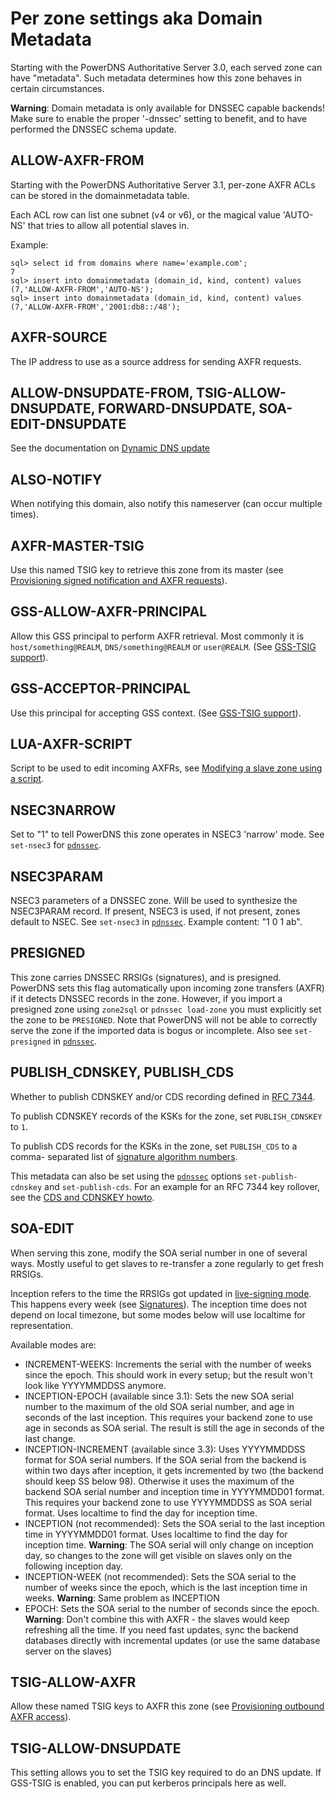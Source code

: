 # Per zone settings aka Domain Metadata
Starting with the PowerDNS Authoritative Server 3.0, each served zone can have
"metadata". Such metadata determines how this zone behaves in certain circumstances.

**Warning**: Domain metadata is only available for DNSSEC capable backends! Make
sure to enable the proper '-dnssec' setting to benefit, and to have performed
the DNSSEC schema update.

## ALLOW-AXFR-FROM
Starting with the PowerDNS Authoritative Server 3.1, per-zone AXFR ACLs can be
stored in the domainmetadata table.

Each ACL row can list one subnet (v4 or v6), or the magical value 'AUTO-NS' that
tries to allow all potential slaves in.

Example:

```
sql> select id from domains where name='example.com';
7
sql> insert into domainmetadata (domain_id, kind, content) values (7,'ALLOW-AXFR-FROM','AUTO-NS');
sql> insert into domainmetadata (domain_id, kind, content) values (7,'ALLOW-AXFR-FROM','2001:db8::/48');
```

## AXFR-SOURCE
The IP address to use as a source address for sending AXFR requests.

## ALLOW-DNSUPDATE-FROM, TSIG-ALLOW-DNSUPDATE, FORWARD-DNSUPDATE, SOA-EDIT-DNSUPDATE
See the documentation on [Dynamic DNS update](dnsupdate.md)

## ALSO-NOTIFY
When notifying this domain, also notify this nameserver (can occur multiple times).

## AXFR-MASTER-TSIG
Use this named TSIG key to retrieve this zone from its master (see
[Provisioning signed notification and AXFR requests](modes-of-operation.md#provisioning-signed-notification-and-axfr-requests)).

## GSS-ALLOW-AXFR-PRINCIPAL
Allow this GSS principal to perform AXFR retrieval. Most commonly it is
`host/something@REALM`, `DNS/something@REALM` or `user@REALM`. (See
[GSS-TSIG support](gss-tsig.md)).

## GSS-ACCEPTOR-PRINCIPAL
Use this principal for accepting GSS context. (See [GSS-TSIG support](gss-tsig.md)).

## LUA-AXFR-SCRIPT
Script to be used to edit incoming AXFRs, see [Modifying a slave zone using a script](modes-of-operation.md#modifying-a-slave-zone-using-a-script).

## NSEC3NARROW
Set to "1" to tell PowerDNS this zone operates in NSEC3 'narrow' mode. See
`set-nsec3` for [`pdnssec`](dnssec.md#pdnssec).

## NSEC3PARAM
NSEC3 parameters of a DNSSEC zone. Will be used to synthesize the NSEC3PARAM
record. If present, NSEC3 is used, if not present, zones default to NSEC. See
`set-nsec3` in [`pdnssec`](dnssec.md#pdnssec). Example content: "1 0 1 ab".

## PRESIGNED
This zone carries DNSSEC RRSIGs (signatures), and is presigned. PowerDNS sets
this flag automatically upon incoming zone transfers (AXFR) if it detects DNSSEC
records in the zone. However, if you import a presigned zone using `zone2sql` or
`pdnssec load-zone` you must explicitly set the zone to be `PRESIGNED`. Note that
PowerDNS will not be able to correctly serve the zone if the imported data is
bogus or incomplete. Also see `set-presigned` in [`pdnssec`](dnssec.md#pdnssec).

## PUBLISH_CDNSKEY, PUBLISH_CDS
Whether to publish CDNSKEY and/or CDS recording defined in [RFC 7344](https://tools.ietf.org/html/rfc7344).

To publish CDNSKEY records of the KSKs for the zone, set `PUBLISH_CDNSKEY` to `1`.

To publish CDS records for the KSKs in the zone, set `PUBLISH_CDS` to a comma-
separated list of [signature algorithm numbers](http://www.iana.org/assignments/ds-rr-types/ds-rr-types.xhtml#ds-rr-types-1).

This metadata can also be set using the [`pdnssec`](dnssec.md#pdnssec) options
`set-publish-cdnskey` and `set-publish-cds`. For an example for an RFC 7344
key rollover, see the [CDS and CDNSKEY howto](howtos.md#cds-dnskey-key-rollover).

## SOA-EDIT
When serving this zone, modify the SOA serial number in one of several ways.
Mostly useful to get slaves to re-transfer a zone regularly to get fresh RRSIGs.

Inception refers to the time the RRSIGs got updated in
[live-signing mode](dnssec.md#records-keys-signatures-hashes-within-powerdnssec-in-online-signing-mode).
This happens every week (see [Signatures](dnssec.md#signatures)). The inception
time does not depend on local timezone, but some modes below will use localtime
for representation.

Available modes are:

* INCREMENT-WEEKS: Increments the serial with the number of weeks since the epoch. This should work in every setup; but the result won't look like YYYYMMDDSS anymore.
* INCEPTION-EPOCH (available since 3.1): Sets the new SOA serial number to the maximum of the old SOA serial number, and age in seconds of the last inception. This requires your backend zone to use age in seconds as SOA serial. The result is still the age in seconds of the last change.
* INCEPTION-INCREMENT (available since 3.3): Uses YYYYMMDDSS format for SOA serial numbers. If the SOA serial from the backend is within two days after inception, it gets incremented by two (the backend should keep SS below 98). Otherwise it uses the maximum of the backend SOA serial number and inception time in YYYYMMDD01 format. This requires your backend zone to use YYYYMMDDSS as SOA serial format. Uses localtime to find the day for inception time.
* INCEPTION (not recommended): Sets the SOA serial to the last inception time in YYYYMMDD01 format. Uses localtime to find the day for inception time. **Warning**: The SOA serial will only change on inception day, so changes to the zone will get visible on slaves only on the following inception day.
* INCEPTION-WEEK (not recommended): Sets the SOA serial to the number of weeks since the epoch, which is the last inception time in weeks. **Warning**: Same problem as INCEPTION
* EPOCH: Sets the SOA serial to the number of seconds since the epoch. **Warning**: Don't combine this with AXFR - the slaves would keep refreshing all the time. If you need fast updates, sync the backend databases directly with incremental updates (or use the same database server on the slaves)

## TSIG-ALLOW-AXFR
Allow these named TSIG keys to AXFR this zone (see [Provisioning outbound AXFR access](modes-of-operation.md#provisioning-outbound-axfr-access)).

## TSIG-ALLOW-DNSUPDATE
This setting allows you to set the TSIG key required to do an DNS update. If
GSS-TSIG is enabled, you can put kerberos principals here as well.
